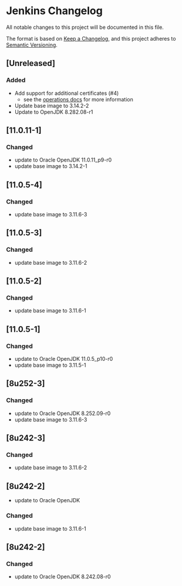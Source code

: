 # Jenkins Changelog
All notable changes to this project will be documented in this file.

The format is based on [Keep a Changelog](https://keepachangelog.com/en/1.0.0/),
and this project adheres to [Semantic Versioning](https://semver.org/spec/v2.0.0.html).

## [Unreleased]

### Added
- Add support for additional certificates (#4)
   - see the [operations docs](docs/operations.en.md) for more information
- Update base image to 3.14.2-2
- Update to OpenJDK 8.282.08-r1

## [11.0.11-1]

### Changed
- update to Oracle OpenJDK 11.0.11_p9-r0
- update base image to 3.14.2-1

## [11.0.5-4]

### Changed
- update base image to 3.11.6-3

## [11.0.5-3]

### Changed
- update base image to 3.11.6-2

## [11.0.5-2]

### Changed
- update base image to 3.11.6-1

## [11.0.5-1]

### Changed
- update to Oracle OpenJDK 11.0.5_p10-r0
- update base image to 3.11.5-1

## [8u252-3]

### Changed
- update to Oracle OpenJDK 8.252.09-r0
- update base image to 3.11.6-3

## [8u242-3]

### Changed
- update base image to 3.11.6-2

## [8u242-2]
- update to Oracle OpenJDK

### Changed
- update base image to 3.11.6-1

## [8u242-2]

### Changed
- update to Oracle OpenJDK 8.242.08-r0


